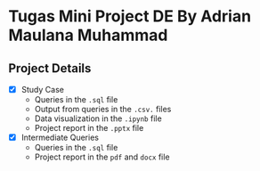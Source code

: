 # Tugas Mini Project DE By Adrian Maulana Muhammad

## Project Details
- [x] Study Case
  - Queries in the `.sql` file
  - Output from queries in the `.csv.` files
  - Data visualization in the `.ipynb` file
  - Project report in the `.pptx` file
- [x] Intermediate Queries 
  - Queries in the `.sql` file
  - Project report in the `pdf` and `docx` file